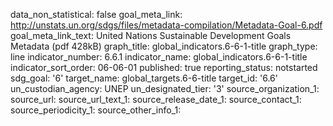 data_non_statistical: false
goal_meta_link: http://unstats.un.org/sdgs/files/metadata-compilation/Metadata-Goal-6.pdf
goal_meta_link_text: United Nations Sustainable Development Goals Metadata (pdf 428kB)
graph_title: global_indicators.6-6-1-title
graph_type: line
indicator_number: 6.6.1
indicator_name: global_indicators.6-6-1-title
indicator_sort_order: 06-06-01
published: true
reporting_status: notstarted
sdg_goal: '6'
target_name: global_targets.6-6-title
target_id: '6.6'
un_custodian_agency: UNEP
un_designated_tier: '3'
source_organization_1: 
source_url: 
source_url_text_1: 
source_release_date_1: 
source_contact_1: 
source_periodicity_1: 
source_other_info_1: 
